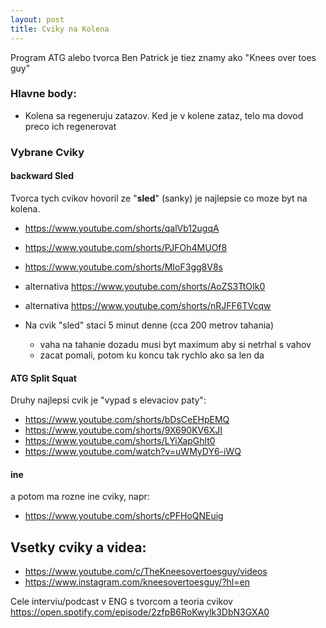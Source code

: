 ```yaml
---
layout: post
title: Cviky na Kolena
---
```


Program ATG alebo tvorca Ben Patrick je tiez znamy ako "Knees over toes guy"


### Hlavne body:

* Kolena sa regeneruju zatazov. Ked je v kolene zataz, telo ma dovod preco
ich regenerovat


### Vybrane Cviky


#### backward Sled

Tvorca tych cvikov hovoril ze "**sled**" (sanky) je najlepsie co moze byt na kolena.
* <https://www.youtube.com/shorts/qalVb12ugqA>
* <https://www.youtube.com/shorts/PJFOh4MUOf8>
* <https://www.youtube.com/shorts/MIoF3gg8V8s>

* alternativa <https://www.youtube.com/shorts/AoZS3TtOIk0>
* alternativa <https://www.youtube.com/shorts/nRJFF6TVcqw>

* Na cvik "sled" staci 5 minut denne (cca 200 metrov tahania)
  * vaha na tahanie dozadu musi byt maximum aby si netrhal s vahov
  * zacat pomali, potom ku koncu tak rychlo ako sa len da

#### ATG Split Squat

Druhy najlepsi cvik je "vypad s elevaciov paty":
* <https://www.youtube.com/shorts/bDsCeEHpEMQ>
* <https://www.youtube.com/shorts/9X690KV6XJI>
* <https://www.youtube.com/shorts/LYiXapGhlt0>
* <https://www.youtube.com/watch?v=uWMyDY6-iWQ>


#### ine

a potom ma rozne ine cviky, napr:
* <https://www.youtube.com/shorts/cPFHoQNEuig>

## Vsetky cviky a videa:

* <https://www.youtube.com/c/TheKneesovertoesguy/videos>
* <https://www.instagram.com/kneesovertoesguy/?hl=en>


Cele interviu/podcast v ENG s tvorcom a teoria cvikov
<https://open.spotify.com/episode/2zfpB6RoKwylk3DbN3GXA0>
